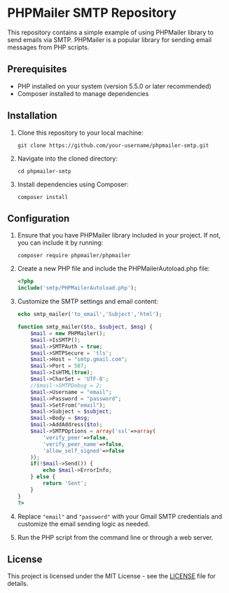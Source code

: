 # PHPMailer SMTP Repository

This repository contains a simple example of using PHPMailer library to send emails via SMTP. PHPMailer is a popular library for sending email messages from PHP scripts.

## Prerequisites

- PHP installed on your system (version 5.5.0 or later recommended)
- Composer installed to manage dependencies

## Installation

1. Clone this repository to your local machine:

    ```
    git clone https://github.com/your-username/phpmailer-smtp.git
    ```

2. Navigate into the cloned directory:

    ```
    cd phpmailer-smtp
    ```

3. Install dependencies using Composer:

    ```
    composer install
    ```

## Configuration

1. Ensure that you have PHPMailer library included in your project. If not, you can include it by running:

    ```
    composer require phpmailer/phpmailer
    ```

2. Create a new PHP file and include the PHPMailerAutoload.php file:

    ```php
    <?php
    include('smtp/PHPMailerAutoload.php');
    ```
   
3. Customize the SMTP settings and email content:

    ```php
    echo smtp_mailer('to_email','Subject','html');
    
    function smtp_mailer($to, $subject, $msg) {
        $mail = new PHPMailer(); 
        $mail->IsSMTP(); 
        $mail->SMTPAuth = true; 
        $mail->SMTPSecure = 'tls'; 
        $mail->Host = "smtp.gmail.com";
        $mail->Port = 587; 
        $mail->IsHTML(true);
        $mail->CharSet = 'UTF-8';
        //$mail->SMTPDebug = 2; 
        $mail->Username = "email";
        $mail->Password = "password";
        $mail->SetFrom("email");
        $mail->Subject = $subject;
        $mail->Body = $msg;
        $mail->AddAddress($to);
        $mail->SMTPOptions = array('ssl'=>array(
            'verify_peer'=>false,
            'verify_peer_name'=>false,
            'allow_self_signed'=>false
        ));
        if(!$mail->Send()) {
            echo $mail->ErrorInfo;
        } else {
            return 'Sent';
        }
    }
    ?>
    ```

4. Replace `"email"` and `"password"` with your Gmail SMTP credentials and customize the email sending logic as needed.

5. Run the PHP script from the command line or through a web server.

## License

This project is licensed under the MIT License - see the [LICENSE](LICENSE) file for details.
